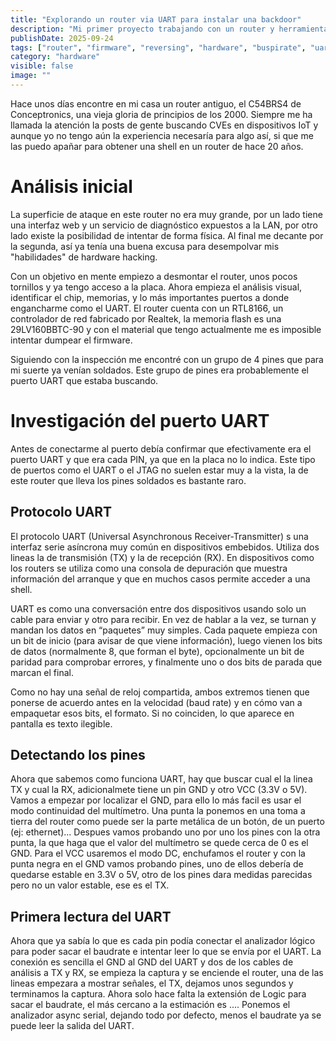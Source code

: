 ```yaml
---
title: "Explorando un router via UART para instalar una backdoor"
description: "Mi primer proyecto trabajando con un router y herramientas de hardware hacking."
publishDate: 2025-09-24
tags: ["router", "firmware", "reversing", "hardware", "buspirate", "uart"]
category: "hardware"
visible: false
image: ""
---
```


Hace unos días encontre en mi casa un router antiguo, el C54BRS4 de Conceptronics, una vieja gloria de principios de los 2000.
Siempre me ha llamada la atención la posts de gente buscando CVEs en dispositivos IoT y aunque yo no tengo aún la experiencia 
necesaría para algo así, si que me las puedo apañar para obtener una shell en un router de hace 20 años. 

# Análisis inicial
La superficie de ataque en este router no era muy grande, por un lado tiene una interfaz web y un servicio de diagnóstico
expuestos a la LAN, por otro lado existe la posibilidad de intentar de forma física. Al final me decante por la segunda, así ya tenía
una buena excusa para desempolvar mis "habilidades" de hardware hacking.

Con un objetivo en mente empiezo a desmontar el router, unos pocos tornillos y ya tengo acceso a la placa. Ahora empieza el análisis
visual, identificar el chip, memorias, y lo más importantes puertos a donde engancharme como el UART. El router cuenta con un RTL8166, un controlador de red fabricado por Realtek, la memoria flash es una 29LV160BBTC-90 y con el material que tengo actualmente me es imposible 
intentar dumpear el firmware.

Siguiendo con la inspección me encontré con un grupo de 4 pines que para mi suerte ya venían soldados. Este grupo de pines era probablemente
el puerto UART que estaba buscando.

# Investigación del puerto UART
Antes de conectarme al puerto debía confirmar que efectivamente era el puerto UART y que era cada PIN, ya que en la placa no lo indica. Este tipo de puertos como el UART o el JTAG no suelen estar muy a la vista, la de este router que lleva los pines soldados es bastante raro.

## Protocolo UART
El protocolo UART (Universal Asynchronous Receiver-Transmitter) s una interfaz serie asíncrona muy común en dispositivos embebidos. Utiliza dos lineas la de transmisión (TX) y la de recepción (RX). En dispositivos como los routers se utiliza como una consola de depuración que muestra información del arranque y que en muchos casos permite acceder a una shell.

UART es como una conversación entre dos dispositivos usando solo un cable para enviar y otro para recibir. En vez de hablar a la vez, se turnan y mandan los datos en “paquetes” muy simples. Cada paquete empieza con un bit de inicio (para avisar de que viene información), luego vienen los bits de datos (normalmente 8, que forman el byte), opcionalmente un bit de paridad para comprobar errores, y finalmente uno o dos bits de parada que marcan el final.

Como no hay una señal de reloj compartida, ambos extremos tienen que ponerse de acuerdo antes en la velocidad (baud rate) y en cómo van a empaquetar esos bits, el formato. Si no coinciden, lo que aparece en pantalla es texto ilegible.

## Detectando los pines
Ahora que sabemos como funciona UART, hay que buscar cual el la linea TX y cual la RX, adicionalmete tiene un pin GND y otro VCC (3.3V o 5V). Vamos a empezar por localizar el GND, para ello lo más facil es usar el modo continuidad del multímetro. Una punta la ponemos en una toma a tierra del router como puede ser la parte metálica de un botón, de un puerto (ej: ethernet)... Despues vamos probando uno por uno los
pines con la otra punta, la que haga que el valor del multímetro se quede cerca de 0 es el GND. Para el VCC usaremos el modo DC, enchufamos el router y con la punta negra en el GND vamos probando pines, uno de ellos debería de quedarse estable en 3.3V o 5V, otro de los pines dara medidas parecidas pero no un valor estable, ese es el TX.

## Primera lectura del UART
Ahora que ya sabía lo que es cada pin podía conectar el analizador lógico para poder sacar el baudrate e intentar leer lo que se envía por el UART. La conexión es sencilla el GND al GND del UART y dos de los cables de análisis a TX y RX, se empieza la captura y se enciende el router, una de las lineas empezara a mostrar señales, el TX, dejamos unos segundos y terminamos la  captura. Ahora solo hace falta la extensión de Logic para sacar el baudrate, el más cercano a la estimación es .... Ponemos el analizador async serial, dejando todo por defecto, menos el baudrate ya se puede leer la salida del UART.

